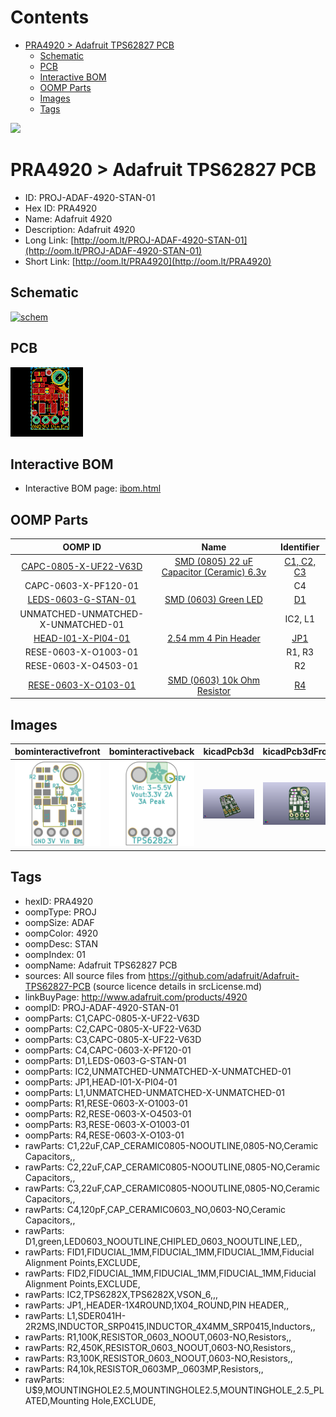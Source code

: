 



Contents
========

* [PRA4920 > Adafruit TPS62827 PCB](#pra4920--adafruit-tps62827-pcb)
	* [Schematic](#schematic)
	* [PCB](#pcb)
	* [Interactive BOM](#interactive-bom)
	* [OOMP Parts](#oomp-parts)
	* [Images](#images)
	* [Tags](#tags)
  
![][im]
# PRA4920 > Adafruit TPS62827 PCB

- ID: PROJ-ADAF-4920-STAN-01
- Hex ID: PRA4920
- Name: Adafruit 4920
- Description: Adafruit 4920
- Long Link: [http://oom.lt/PROJ-ADAF-4920-STAN-01](http://oom.lt/PROJ-ADAF-4920-STAN-01)
- Short Link: [http://oom.lt/PRA4920](http://oom.lt/PRA4920)

## Schematic
  
[![schem](eagleSchemImage.png)](eagleSchemImage.png)
## PCB
  
[![pcb](eagleImage.png)](eagleImage.png)
## Interactive BOM

- Interactive BOM page: [ibom.html](https://htmlpreview.github.io/?https://github.com/oomlout/oomlout_OOMP_projects/blob/main/PROJ-ADAF-4920-STAN-01/kicad/bom/ibom.html)

## OOMP Parts
  

|OOMP ID|Name|Identifier|
| :---: | :---: | :---: |
|[CAPC-0805-X-UF22-V63D](https://github.com/oomlout/oomlout_OOMP_parts/tree/main/CAPC-0805-X-UF22-V63D/)|[SMD (0805) 22 uF Capacitor (Ceramic) 6.3v](https://github.com/oomlout/oomlout_OOMP_parts/tree/main/CAPC-0805-X-UF22-V63D/)|[C1, C2, C3](https://github.com/oomlout/oomlout_OOMP_parts/tree/main/CAPC-0805-X-UF22-V63D/)|
|CAPC-0603-X-PF120-01||C4|
|[LEDS-0603-G-STAN-01](https://github.com/oomlout/oomlout_OOMP_parts/tree/main/LEDS-0603-G-STAN-01/)|[SMD (0603) Green LED](https://github.com/oomlout/oomlout_OOMP_parts/tree/main/LEDS-0603-G-STAN-01/)|[D1](https://github.com/oomlout/oomlout_OOMP_parts/tree/main/LEDS-0603-G-STAN-01/)|
|UNMATCHED-UNMATCHED-X-UNMATCHED-01||IC2, L1|
|[HEAD-I01-X-PI04-01](https://github.com/oomlout/oomlout_OOMP_parts/tree/main/HEAD-I01-X-PI04-01/)|[2.54 mm 4 Pin Header](https://github.com/oomlout/oomlout_OOMP_parts/tree/main/HEAD-I01-X-PI04-01/)|[JP1](https://github.com/oomlout/oomlout_OOMP_parts/tree/main/HEAD-I01-X-PI04-01/)|
|RESE-0603-X-O1003-01||R1, R3|
|RESE-0603-X-O4503-01||R2|
|[RESE-0603-X-O103-01](https://github.com/oomlout/oomlout_OOMP_parts/tree/main/RESE-0603-X-O103-01/)|[SMD (0603) 10k Ohm Resistor](https://github.com/oomlout/oomlout_OOMP_parts/tree/main/RESE-0603-X-O103-01/)|[R4](https://github.com/oomlout/oomlout_OOMP_parts/tree/main/RESE-0603-X-O103-01/)|

## Images
  
  

|bominteractivefront|bominteractiveback|kicadPcb3d|kicadPcb3dFront|kicadPcb3dBack|kicadSchem|eagleImage|eagleSchemImage|pcbdraw|pcbdrawback|
| :---: | :---: | :---: | :---: | :---: | :---: | :---: | :---: | :---: | :---: |
|[![bominteractivefront](bomFront_140.png)](bomFront.png)|[![bominteractiveback](bomBack_140.png)](bomBack.png)|[![kicadPcb3d](kicadPcb3d_140.png)](kicadPcb3d.png)|[![kicadPcb3dFront](kicadPcb3dFront_140.png)](kicadPcb3dFront.png)|[![kicadPcb3dBack](kicadPcb3dBack_140.png)](kicadPcb3dBack.png)|[![kicadSchem](kicadSchem_140.png)](kicadSchem.png)|[![eagleImage](eagleImage_140.png)](eagleImage.png)|[![eagleSchemImage](eagleSchemImage_140.png)](eagleSchemImage.png)|[![pcbdraw](pcbdraw_140.png)](pcbdraw.png)|[![pcbdrawback](pcbdrawBack_140.png)](pcbdrawBack.png)|

## Tags

- hexID: PRA4920
- oompType: PROJ
- oompSize: ADAF
- oompColor: 4920
- oompDesc: STAN
- oompIndex: 01
- oompName: Adafruit TPS62827 PCB
- sources: All source files from https://github.com/adafruit/Adafruit-TPS62827-PCB (source licence details in srcLicense.md)
- linkBuyPage: http://www.adafruit.com/products/4920
- oompID: PROJ-ADAF-4920-STAN-01
- oompParts: C1,CAPC-0805-X-UF22-V63D
- oompParts: C2,CAPC-0805-X-UF22-V63D
- oompParts: C3,CAPC-0805-X-UF22-V63D
- oompParts: C4,CAPC-0603-X-PF120-01
- oompParts: D1,LEDS-0603-G-STAN-01
- oompParts: IC2,UNMATCHED-UNMATCHED-X-UNMATCHED-01
- oompParts: JP1,HEAD-I01-X-PI04-01
- oompParts: L1,UNMATCHED-UNMATCHED-X-UNMATCHED-01
- oompParts: R1,RESE-0603-X-O1003-01
- oompParts: R2,RESE-0603-X-O4503-01
- oompParts: R3,RESE-0603-X-O1003-01
- oompParts: R4,RESE-0603-X-O103-01
- rawParts: C1,22uF,CAP_CERAMIC0805-NOOUTLINE,0805-NO,Ceramic Capacitors,,
- rawParts: C2,22uF,CAP_CERAMIC0805-NOOUTLINE,0805-NO,Ceramic Capacitors,,
- rawParts: C3,22uF,CAP_CERAMIC0805-NOOUTLINE,0805-NO,Ceramic Capacitors,,
- rawParts: C4,120pF,CAP_CERAMIC0603_NO,0603-NO,Ceramic Capacitors,,
- rawParts: D1,green,LED0603_NOOUTLINE,CHIPLED_0603_NOOUTLINE,LED,,
- rawParts: FID1,FIDUCIAL_1MM,FIDUCIAL_1MM,FIDUCIAL_1MM,Fiducial Alignment Points,EXCLUDE,
- rawParts: FID2,FIDUCIAL_1MM,FIDUCIAL_1MM,FIDUCIAL_1MM,Fiducial Alignment Points,EXCLUDE,
- rawParts: IC2,TPS6282X,TPS6282X,VSON_6,,,
- rawParts: JP1,,HEADER-1X4ROUND,1X04_ROUND,PIN HEADER,,
- rawParts: L1,SDER041H-2R2MS,INDUCTOR_SRP0415,INDUCTOR_4X4MM_SRP0415,Inductors,,
- rawParts: R1,100K,RESISTOR_0603_NOOUT,0603-NO,Resistors,,
- rawParts: R2,450K,RESISTOR_0603_NOOUT,0603-NO,Resistors,,
- rawParts: R3,100K,RESISTOR_0603_NOOUT,0603-NO,Resistors,,
- rawParts: R4,10k,RESISTOR_0603MP,_0603MP,Resistors,,
- rawParts: U$9,MOUNTINGHOLE2.5,MOUNTINGHOLE2.5,MOUNTINGHOLE_2.5_PLATED,Mounting Hole,EXCLUDE,



[im]: kicadPcb3d_450.png
